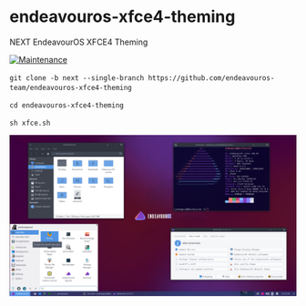 # endeavouros-xfce4-theming
NEXT EndeavourOS XFCE4 Theming

[![Maintenance](https://img.shields.io/maintenance/yes/2021.svg)]()

`git clone -b next --single-branch https://github.com/endeavouros-team/endeavouros-xfce4-theming`

`cd endeavouros-xfce4-theming`

`sh xfce.sh`

![XFCE4 Screenshot](https://raw.githubusercontent.com/endeavouros-team/screenshots/master/eos-01-21-xfce4.png "XFCE4 Screenshot")
